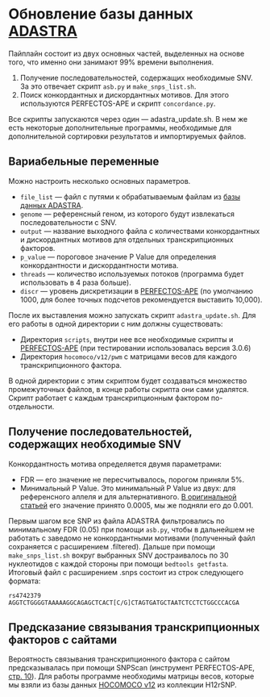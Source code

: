 # Обновление базы данных [ADASTRA](https://adastra.autosome.org/bill-cipher)

Пайплайн состоит из двух основных частей, выделенных на основе того, что именно они занимают 99% времени выполнения. 

1. Получение последовательностей, содержащих необходимые SNV. За это отвечает скрипт `asb.py` и `make_snps_list.sh`.
2. Поиск конкордантных и дискордантных мотивов. Для этого используются PERFECTOS-APE и скрипт `concordance.py`.

Все скрипты запускаются через один — adastra_update.sh. В нем же есть некоторые дополнительные программы, необходимые для дополнительной сортировки результатов и импортируемых файлов. 

## Вариабельные переменные

Можно настроить несколько основных параметров. 

* `file_list` — файл с путями к обрабатываемым файлам из [базы данных ADASTRA](https://adastra.autosome.org/bill-cipher/downloads). 
* `genome` — референсный геном, из которого будут извлекаться последовательности с SNV.
* `output` — название выходного файла с количествами конкордантных и дискордантных мотивов для отдельных транскрипционных факторов.
* `p_value` — пороговое значение P Value для определения конкордантности и дискордантности мотива.
* `threads` — количество используемых потоков (программа будет использовать в 4 раза больше). 
* `discr` — уровень дискретизации в [PERFECTOS-APE](https://opera.autosome.org/downloads/MACRO-PERFECTOS-APE_manual.pdf) (по умолчанию 1000, для более точных подсчетов рекомендуется выставить 10,000).

После их выставления можно запускать скрипт `adastra_update.sh`. Для его работы в одной директории с ним должны существовать: 

* Директория `scripts`, внутри нее все необходимые скрипты и [PERFECTOS-APE](https://opera.autosome.org/perfectosape) (при тестировании использовалась версия 3.0.6)
* Директория `hocomoco/v12/pwm` с матрицами весов для каждого транскрипционного фактора. 

В одной директории с этим скриптом будет создаваться множество промежуточных файлов, в конце работы скрипта они сами удалятся. Скрипт работает с каждым транскрипционным фактором по-отдельности. 

## Получение последовательностей, содержащих необходимые SNV 

Конкордантность мотива определяется двумя параметрами: 

* FDR — его значение не пересчитывалось, порогом приняли 5%. 
* Минимальный P Value. Это минимальный P Value из двух: для референсного аллеля и для альтернативного. [В оригинальной статьей](https://www.nature.com/articles/s41467-021-23007-0) его значение принято 0.0005, мы же подняли его до 0.001. 

Первым шагом все SNP из файла ADASTRA фильтровались по минимальному FDR (0.05) при помощи `asb.py`, чтобы в дальнейшем не работать с заведомо не конкордантными мотивами (полученный файл сохраняется с расширением .filtered). Дальше при помощи `make_snps_list.sh` вокруг выбранных SNV достраивалось по 30 нуклеотидов с каждой стороны при помощи `bedtools getfasta`. Итоговый файл с расширением .snps состоит из строк следующего формата: 

``` 
rs4742379       AGGTCTGGGGTAAAAAGGCAGAGCTCACT[C/G]CTAGTGATGCTAATCTCCTCTGGCCCACGA
```
## Предсказание связывания транскрипционных факторов с сайтами

Вероятность связывания транскрипционного фактора с сайтом предсказывалась при помощи SNPScan (инструмент PERFECTOS-APE, [стр. 10](https://opera.autosome.org/downloads/MACRO-PERFECTOS-APE_manual.pdf)). Для работы программе необходимы матрицы весов, которые мы взяли из базы данных [HOCOMOCO v12](https://hocomoco12.autosome.org/downloads_v12) из коллекции H12rSNP. 


